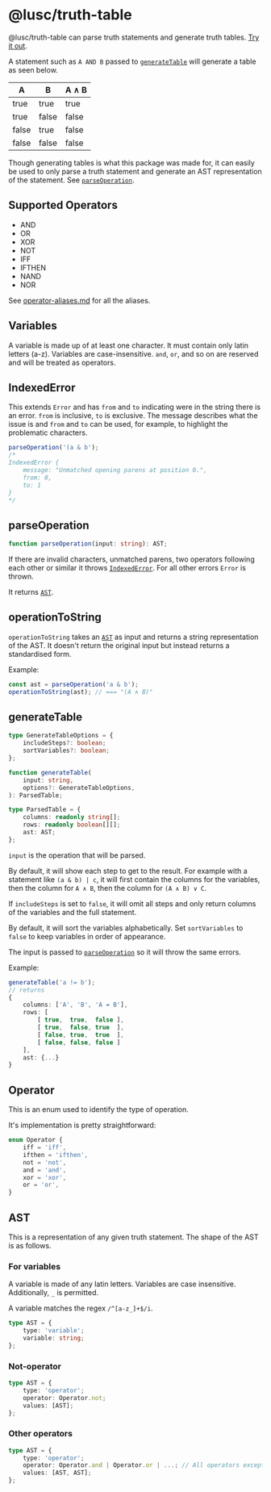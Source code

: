 # @lusc/truth-table

@lusc/truth-table can parse truth statements and generate truth tables. [Try it out](https://melusc.github.io/truth-table).

A statement such as `A AND B` passed to [`generateTable`](#generatetable)
will generate a table as seen below.

| A     | B     | A ∧ B |
| ----- | ----- | ----- |
| true  | true  | true  |
| true  | false | false |
| false | true  | false |
| false | false | false |

Though generating tables is what this package was made for,
it can easily be used to only parse a truth statement and generate an AST representation of the statement. See [`parseOperation`](#parseoperation).

## Supported Operators

- AND
- OR
- XOR
- NOT
- IFF
- IFTHEN
- NAND
- NOR

See [operator-aliases.md](./operator-aliases.md) for all the aliases.

## Variables

A variable is made up of at least one character.
It must contain only latin letters (a-z).
Variables are case-insensitive.
`and`, `or`, and so on are reserved and will be treated as operators.

## IndexedError

This extends `Error` and has `from` and `to` indicating were in the string there is an error.
`from` is inclusive, `to` is exclusive. The message describes what the issue is and `from` and `to` can be used, for example, to highlight the problematic characters.

```ts
parseOperation('(a & b');
/*
IndexedError {
	message: "Unmatched opening parens at position 0.",
	from: 0,
	to: 1
}
*/
```

## parseOperation

```ts
function parseOperation(input: string): AST;
```

If there are invalid characters, unmatched parens, two operators following each other or similar it throws [`IndexedError`](#indexederror).
For all other errors `Error` is thrown.

It returns [`AST`](#ast).

## operationToString

`operationToString` takes an [`AST`](#ast) as input and returns a string representation of the AST.
It doesn't return the original input but instead returns a standardised form.

Example:

```ts
const ast = parseOperation('a & b');
operationToString(ast); // === "(A ∧ B)"
```

## generateTable

```ts
type GenerateTableOptions = {
	includeSteps?: boolean;
	sortVariables?: boolean;
};

function generateTable(
	input: string,
	options?: GenerateTableOptions,
): ParsedTable;

type ParsedTable = {
	columns: readonly string[];
	rows: readonly boolean[][];
	ast: AST;
};
```

`input` is the operation that will be parsed.

By default, it will show each step to get to the result.
For example with a statement like `(a & b) | c`,
it will first contain the columns for the variables,
then the column for `A ∧ B`, then the column for `(A ∧ B) ∨ C`.

If `includeSteps` is set to `false`, it will omit all steps
and only return columns of the variables and the full statement.

By default, it will sort the variables alphabetically.
Set `sortVariables` to `false` to keep variables in order of appearance.

The input is passed to [`parseOperation`](#parseoperation) so it will throw the same errors.

Example:

```ts
generateTable('a != b');
// returns
{
	columns: ['A', 'B', 'A ↮ B'],
	rows: [
		[ true,  true,  false ],
		[ true,  false, true  ],
		[ false, true,  true  ],
		[ false, false, false ]
	],
	ast: {...}
}
```

## Operator

This is an enum used to identify the type of operation.

It's implementation is pretty straightforward:

```ts
enum Operator {
	iff = 'iff',
	ifthen = 'ifthen',
	not = 'not',
	and = 'and',
	xor = 'xor',
	or = 'or',
}
```

## AST

This is a representation of any given truth statement.
The shape of the AST is as follows.

### For variables

A variable is made of any latin letters. Variables are case insensitive. Additionally, `_` is permitted.

A variable matches the regex `/^[a-z_]+$/i`.

```ts
type AST = {
	type: 'variable';
	variable: string;
};
```

### Not-operator

```ts
type AST = {
	type: 'operator';
	operator: Operator.not;
	values: [AST];
};
```

### Other operators

```ts
type AST = {
	type: 'operator';
	operator: Operator.and | Operator.or | ...; // All operators except Operator.not
	values: [AST, AST];
};
```
